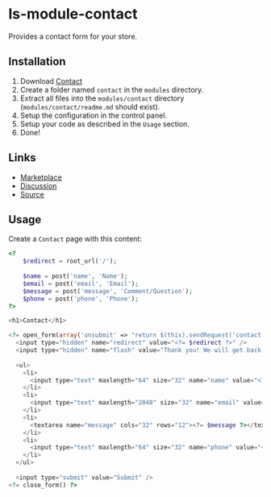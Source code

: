 # ls-module-contact
Provides a contact form for your store.

## Installation
1. Download [Contact](https://github.com/limewheel/ls-module-contact/zipball/master)
1. Create a folder named `contact` in the `modules` directory.
1. Extract all files into the `modules/contact` directory (`modules/contact/readme.md` should exist).
1. Setup the configuration in the control panel.
1. Setup your code as described in the `Usage` section.
1. Done!

## Links

* [Marketplace](https://lemonstandapp.com/marketplace/module/contact/)
* [Discussion](http://forum.lemonstandapp.com/topic/2235-module-contact/)
* [Source](https://github.com/limewheel/ls-module-contact)

## Usage
Create a `Contact` page with this content:

```php
<?
	$redirect = root_url('/');
	
	$name = post('name', 'Name');
	$email = post('email', 'Email');
	$message = post('message', 'Comment/Question');
	$phone = post('phone', 'Phone');
?>

<h1>Contact</h1>

<?= open_form(array('onsubmit' => "return $(this).sendRequest('contact:on_submit')")) ?>
  <input type="hidden" name="redirect" value="<?= $redirect ?>" />
  <input type="hidden" name="flash" value="Thank you! We will get back to you shortly." />
  
  <ul>
    <li>
      <input type="text" maxlength="64" size="32" name="name" value="<?= $name ?>" />
    </li>
    <li>
      <input type="text" maxlength="2048" size="32" name="email" value="<?= $email ?>" />
    </li>
    <li>
      <textarea name="message" cols="32" rows="12"><?= $message ?></textarea>
    </li>
    <li>
      <input type="text" maxlength="64" size="32" name="phone" value="<?= $phone ?>" />
    </li>
  </ul>
  
  <input type="submit" value="Submit" />
<?= close_form() ?>
```